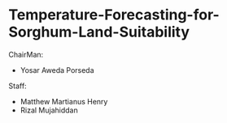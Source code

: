 # Temperature-Forecasting-for-Sorghum-Land-Suitability

ChairMan:
* Yosar Aweda Porseda

Staff:
* Matthew Martianus Henry
* Rizal Mujahiddan
